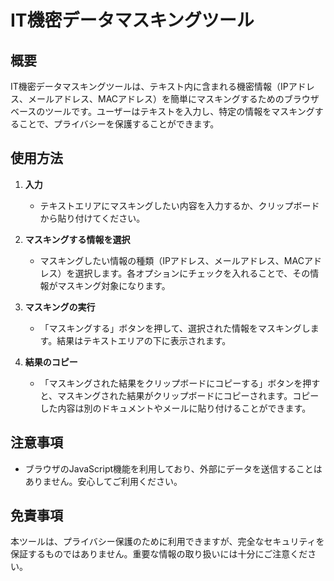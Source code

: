 # IT機密データマスキングツール

## 概要
IT機密データマスキングツールは、テキスト内に含まれる機密情報（IPアドレス、メールアドレス、MACアドレス）を簡単にマスキングするためのブラウザベースのツールです。ユーザーはテキストを入力し、特定の情報をマスキングすることで、プライバシーを保護することができます。

## 使用方法

1. **入力**
   - テキストエリアにマスキングしたい内容を入力するか、クリップボードから貼り付けてください。

2. **マスキングする情報を選択**
   - マスキングしたい情報の種類（IPアドレス、メールアドレス、MACアドレス）を選択します。各オプションにチェックを入れることで、その情報がマスキング対象になります。

3. **マスキングの実行**
   - 「マスキングする」ボタンを押して、選択された情報をマスキングします。結果はテキストエリアの下に表示されます。

4. **結果のコピー**
   - 「マスキングされた結果をクリップボードにコピーする」ボタンを押すと、マスキングされた結果がクリップボードにコピーされます。コピーした内容は別のドキュメントやメールに貼り付けることができます。

## 注意事項
- ブラウザのJavaScript機能を利用しており、外部にデータを送信することはありません。安心してご利用ください。

## 免責事項
本ツールは、プライバシー保護のために利用できますが、完全なセキュリティを保証するものではありません。重要な情報の取り扱いには十分にご注意ください。


